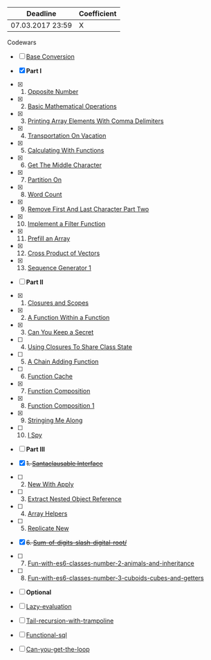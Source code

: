 Deadline         |  Coefficient
-----------------|----------------
07.03.2017 23:59  | X

Codewars 
- [ ] [Base Conversion](https://www.codewars.com/kata/base-conversion/)
  
- [x] **Part I**
- [x] 1. [Opposite Number](http://www.codewars.com/kata/opposite-number)
- [x] 2. [Basic Mathematical Operations](http://www.codewars.com/kata/basic-mathematical-operations)
- [x] 3. [Printing Array Elements With Comma Delimiters](http://www.codewars.com/kata/printing-array-elements-with-comma-delimiters)
- [x] 4. [Transportation On Vacation](http://www.codewars.com/kata/transportation-on-vacation)
- [x] 5. [Calculating With Functions](http://www.codewars.com/kata/calculating-with-functions)
- [x] 6. [Get The Middle Character](http://www.codewars.com/kata/get-the-middle-character)
- [x] 7. [Partition On](http://www.codewars.com/kata/partition-on)
- [x] 8. [Word Count](http://www.codewars.com/kata/word-count)
- [x] 9. [Remove First And Last Character Part Two](http://www.codewars.com/kata/remove-first-and-last-character-part-two)
- [x] 10. [Implement a Filter Function](http://www.codewars.com/kata/implement-a-filter-function)
- [x] 11. [Prefill an Array](http://www.codewars.com/kata/prefill-an-array)
- [x] 12. [Cross Product of Vectors](http://www.codewars.com/kata/cross-product-of-vectors)
- [x] 13. [Sequence Generator 1](http://www.codewars.com/kata/sequence-generator-1)
- [ ] **Part II**
- [x] 1. [Closures and Scopes](http://www.codewars.com/kata/closures-and-scopes)
- [x] 2. [A Function Within a Function](http://www.codewars.com/kata/a-function-within-a-function)
- [x] 3. [Can You Keep a Secret](http://www.codewars.com/kata/can-you-keep-a-secret)
- [ ] 4. [Using Closures To Share Class State](http://www.codewars.com/kata/using-closures-to-share-class-state)
- [ ] 5. [A Chain Adding Function](http://www.codewars.com/kata/a-chain-adding-function)
- [ ] 6. [Function Cache](http://www.codewars.com/kata/function-cache)
- [x] 7. [Function Composition](http://www.codewars.com/kata/function-composition)
- [x] 8. [Function Composition 1](http://www.codewars.com/kata/function-composition-1)
- [x] 9. [Stringing Me Along](http://www.codewars.com/kata/stringing-me-along)
- [ ] 10. [I Spy](http://www.codewars.com/kata/i-spy)
- [ ] **Part III**
- [x] ~~1. [Santaclausable Interface](http://www.codewars.com/kata/santaclausable-interface)~~
- [ ] 2. [New With Apply](http://www.codewars.com/kata/new-with-apply)
- [ ] 3. [Extract Nested Object Reference](http://www.codewars.com/kata/extract-nested-object-reference)
- [ ] 4. [Array Helpers](http://www.codewars.com/kata/array-helpers)
- [ ] 5. [Replicate New](http://www.codewars.com/kata/replicate-new)
- [x] ~~6. [Sum-of-digits-slash-digital-root/](http://www.codewars.com/kata/sum-of-digits-slash-digital-root/)~~
- [ ] 7. [Fun-with-es6-classes-number-2-animals-and-inheritance](http://www.codewars.com/kata/fun-with-es6-classes-number-2-animals-and-inheritance)
- [ ] 8. [Fun-with-es6-classes-number-3-cuboids-cubes-and-getters](http://www.codewars.com/kata/fun-with-es6-classes-number-3-cuboids-cubes-and-getters)
- [ ] **Optional**
- [ ] [Lazy-evaluation](http://www.codewars.com/kata/lazy-evaluation)
- [ ] [Tail-recursion-with-trampoline](http://www.codewars.com/kata/tail-recursion-with-trampoline)
- [ ] [Functional-sql](http://www.codewars.com/kata/functional-sql)
- [ ] [Can-you-get-the-loop](http://www.codewars.com/kata/can-you-get-the-loop)